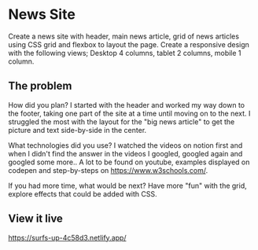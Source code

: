 # News Site
Create a news site with header, main news article, grid of news articles using CSS grid and flexbox to layout the page.
Create a responsive design with the following views; Desktop 4 columns, tablet 2 columns, mobile 1 column.

## The problem
How did you plan?
I started with the header and worked my way down to the footer, taking one part of the site at a time until moving on to the next. I struggled the most with the layout for the "big news article" to get the picture and text side-by-side in the center.

What technologies did you use?
I watched the videos on notion first and when I didn't find the answer in the videos I googled, googled again and googled some more.. A lot to be found on youtube, examples displayed on codepen and step-by-steps on https://www.w3schools.com/.

If you had more time, what would be next?
Have more "fun" with the grid, explore effects that could be added with CSS.

## View it live
https://surfs-up-4c58d3.netlify.app/
